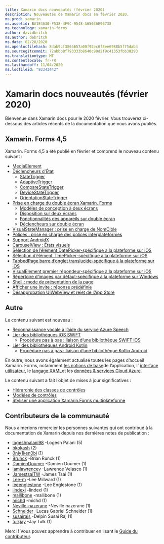 ```yaml
---
title: Xamarin docs nouveautés (février 2020)
description: Nouveautés de Xamarin docs en février 2020.
ms.prod: xamarin
ms.assetid: BA1E4630-F538-4F9C-9548-A65036E96738
ms.technology: xamarin-forms
author: davidbritch
ms.author: dabritch
ms.date: 02/28/2020
ms.openlocfilehash: 8dab9cf3864657a00f92ec6f8ee6988b5f75dab4
ms.sourcegitcommit: 72abbb8f793333b8640c90d2f9c41353fbb38293
ms.translationtype: MT
ms.contentlocale: fr-FR
ms.lasthandoff: 11/04/2020
ms.locfileid: "93343442"
---
```

# <a name="xamarin-docs-whats-new-february-2020"></a>Xamarin docs nouveautés (février 2020)

Bienvenue dans Xamarin docs pour le 2020 février. Vous trouverez ci-dessous des articles récents de la documentation que nous avons publiés.

## <a name="xamarinforms-45"></a>Xamarin. Forms 4,5

Xamarin. Forms 4,5 a été publié en février et comprend le nouveau contenu suivant :

- [MediaElement](~/xamarin-forms/user-interface/mediaelement.md)
- [Déclencheurs d’État](~/xamarin-forms/app-fundamentals/triggers.md#state-triggers)
  - [StateTrigger](~/xamarin-forms/app-fundamentals/triggers.md#state-trigger)
  - [AdaptiveTrigger](~/xamarin-forms/app-fundamentals/triggers.md#adaptive-trigger)
  - [CompareStateTrigger](~/xamarin-forms/app-fundamentals/triggers.md#compare-state-trigger)
  - [DeviceStateTrigger](~/xamarin-forms/app-fundamentals/triggers.md#device-state-trigger)
  - [OrientationStateTrigger](~/xamarin-forms/app-fundamentals/triggers.md#orientation-state-trigger)
- [Prise en charge du double écran Xamarin. Forms](~/xamarin-forms/app-fundamentals/dual-screen/index.md)
  - [Modèles de conception à deux écrans](~/xamarin-forms/app-fundamentals/dual-screen/design-patterns.md)
  - [Disposition sur deux écrans](~/xamarin-forms/app-fundamentals/dual-screen/twopaneview.md)
  - [Fonctionnalités des appareils sur double écran](~/xamarin-forms/app-fundamentals/dual-screen/dual-screen-info.md)
  - [Déclencheurs sur double écran](~/xamarin-forms/app-fundamentals/dual-screen/triggers.md)  
- [VisualStateManager : prise en charge de NomCible](~/xamarin-forms/user-interface/visual-state-manager.md#set-state-on-multiple-elements)
- [Polices : prise en charge des polices interplateformes](~/xamarin-forms/user-interface/text/fonts.md#set-the-font-family)
- [Support AndroidX](~/xamarin-forms/platform/android/androidx-migration.md)
- [CarouselView : États visuels](~/xamarin-forms/user-interface/carouselview/interaction.md#define-visual-states)
- [Sélection de l’élément DatePicker-spécifique à la plateforme sur iOS](~/xamarin-forms/platform/ios/datepicker-selection.md)
- [Sélection d’élément TimePicker-spécifique à la plateforme sur iOS](~/xamarin-forms/platform/ios/timepicker-selection.md)
- [TabbedPage barre d’onglet translucide-spécifique à la plateforme sur iOS](~/xamarin-forms/platform/ios/tabbedpage-translucent-tabbar.md)
- [VisualElement premier répondeur-spécifique à la plateforme sur iOS](~/xamarin-forms/platform/ios/visualelement-first-responder.md)
- [Répertoire d’images par défaut-spécifique à la plateforme sur Windows](~/xamarin-forms/platform/windows/default-image-directory.md)
- [Shell : mode de présentation de la page](~/xamarin-forms/app-fundamentals/shell/configuration.md#set-page-presentation-mode)
- [Afficher une invite : réponse prédéfinie](~/xamarin-forms/user-interface/pop-ups.md#display-a-prompt)
- [Désapprobation UIWebView et rejet de l’App Store](~/xamarin-forms/user-interface/webview.md#uiwebview-deprecation-and-app-store-rejection-itms-90809)

## <a name="other"></a>Autre

Le contenu suivant est nouveau :

- [Reconnaissance vocale à l’aide du service Azure Speech](~/xamarin-forms/data-cloud/azure-cognitive-services/speech-recognition.md)
- [Lier des bibliothèques iOS SWIFT](~/ios/platform/binding-swift/index.md)
  - [Procédure pas à pas : liaison d’une bibliothèque SWIFT iOS](~/ios/platform/binding-swift/walkthrough.md)
- [Lier des bibliothèques Android Kotlin](~/android/platform/binding-kotlin-library/index.md)
  - [Procédure pas à pas : liaison d’une bibliothèque Kotlin Android](~/android/platform/binding-kotlin-library/walkthrough.md)

En outre, nous avons également actualisé toutes les pages d’accueil Xamarin. Forms, notamment [les notions de base](~/xamarin-forms/app-fundamentals/index.yml)de l’application, l' [interface utilisateur](~/xamarin-forms/user-interface/index.yml), le [langage XAML](~/xamarin-forms/xaml/index.yml)et les [données & services Cloud Azure](~/xamarin-forms/data-cloud/index.yml).

Le contenu suivant a fait l’objet de mises à jour significatives :

- [Hiérarchie des classes de contrôles](~/xamarin-forms/internals/class-hierarchy.md)
- [Modèles de contrôles](~/xamarin-forms/app-fundamentals/templates/control-template.md)
- [Styliser une application Xamarin.Forms multiplateforme](~/get-started/quickstarts/styling.md)

## <a name="community-contributors"></a>Contributeurs de la communauté

Nous aimerions remercier les personnes suivantes qui ont contribué à la documentation de Xamarin depuis nos dernières notes de publication :

- [logeshpalani98](https://github.com/logeshpalani98) -Logesh Palani (5)
- [bkokash](https://github.com/bkokash) (2)
- [0nly1ken0bi](https://github.com/0nly1ken0bi) (1)
- [Brunck](https://github.com/brunck) -Brian Runck (1)
- [DamienDoumer](https://github.com/DamienDoumer) -Damien Doumer (1)
- [iamlawrencev](https://github.com/iamlawrencev) -Lawrence Velasco (1)
- [JamestsaiTW](https://github.com/JamestsaiTW) -James Tsai (1)
- [Lee-m](https://github.com/lee-m) -Lee Millward (1)
- [leeenglestone](https://github.com/leeenglestone) -Lee Englestone (1)
- [lindexi](https://github.com/lindexi) -lindexi (1)
- [mallibone](https://github.com/mallibone) -mallibone (1)
- [michd](https://github.com/michd) -michd (1)
- [Neville-nazerane](https://github.com/neville-nazerane) -Neville nazerane (1)
- [Schneider](https://github.com/schneiderl) -Lucas Gabriel Schneider (1)
- [susairajs](https://github.com/susairajs) -Delpin Susai Raj (1)
- [tulkjay](https://github.com/tulkjay) -Jay Tulk (1)

Merci ! Vous pouvez apprendre à contribuer en lisant le [Guide du contributeur](https://github.com/MicrosoftDocs/xamarin-docs/blob/live/CONTRIBUTING.md).
